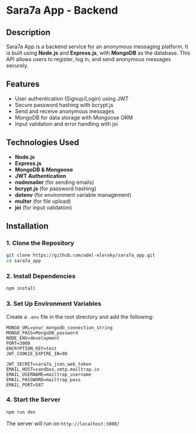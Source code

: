 # Sara7a App - Backend

## Description
Sara7a App is a backend service for an anonymous messaging platform. It is built using **Node.js** and **Express.js**, with **MongoDB** as the database. This API allows users to register, log in, and send anonymous messages securely.

## Features
- User authentication (Signup/Login) using JWT
- Secure password hashing with bcrypt.js
- Send and receive anonymous messages
- MongoDB for data storage with Mongoose ORM
- Input validation and error handling with joi

## Technologies Used
- **Node.js**
- **Express.js**
- **MongoDB & Mongoose**
- **JWT Authentication**
- **nodemailer** (for sending emails)
- **bcrypt.js** (for password hashing)
- **dotenv** (for environment variable management)
- **multer** (for file upload)
- **joi** (for input validation)

## Installation

### 1. Clone the Repository
```sh
git clone https://github.com/adel-eleraky/sara7a_app.git
cd sara7a_app
```

### 2. Install Dependencies
```sh
npm install
```

### 3. Set Up Environment Variables
Create a `.env` file in the root directory and add the following:
```env
MONGO_URL=your_mongodb_connection_string
MONGO_PASS=MongoDB_password
NODE_ENV=development
PORT=3000
ENCRYPTION_KEY=test
JWT_COOKIE_EXPIRE_IN=90

JWT_SECRET=sara7a_json_web_token
EMAIL_HOST=sandbox.smtp.mailtrap.io
EMAIL_USERNAME=mailtrap_username
EMAIL_PASSWORD=mailtrap_pass
EMAIL_PORT=587
```

### 4. Start the Server
```sh
npm run dev
```
The server will run on `http://localhost:3000/`

